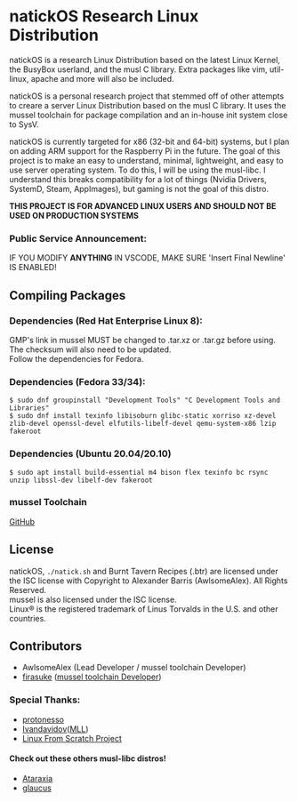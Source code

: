 # natickOS Research Linux Distribution
natickOS is a research Linux Distribution based on the latest Linux Kernel, the BusyBox userland, and the musl C library. Extra packages like vim, util-linux, apache and more will also be included.

natickOS is a personal research project that stemmed off of other attempts to creare a server Linux Distribution based on the musl C library. It uses the mussel toolchain for package compilation and an in-house init system close to SysV.

natickOS is currently targeted for x86 (32-bit and 64-bit) systems, but I plan on adding ARM support for the Raspberry Pi in the future. The goal of this project is to make an easy to understand, minimal, lightweight, and easy to use server operating system. To do this, I will be using the musl-libc. I understand this breaks compatibility for a lot of things (Nvidia Drivers, SystemD, Steam, AppImages), but gaming is not the goal of this distro.

**THIS PROJECT IS FOR ADVANCED LINUX USERS AND SHOULD NOT BE USED ON PRODUCTION SYSTEMS**

### Public Service Announcement:
IF YOU MODIFY **ANYTHING** IN VSCODE, MAKE SURE 'Insert Final Newline' IS ENABLED!

## Compiling Packages

### Dependencies (Red Hat Enterprise Linux 8):
GMP's link in mussel MUST be changed to .tar.xz or .tar.gz before using. The checksum will also need to be updated.
<br>
Follow the dependencies for Fedora.

### Dependencies (Fedora 33/34):
`$ sudo dnf groupinstall "Development Tools" "C Development Tools and Libraries"`
<br>
`$ sudo dnf install texinfo libisoburn glibc-static xorriso xz-devel zlib-devel openssl-devel elfutils-libelf-devel qemu-system-x86 lzip fakeroot`
<br>
### Dependencies (Ubuntu 20.04/20.10)
`$ sudo apt install build-essential m4 bison flex texinfo bc rsync unzip libssl-dev libelf-dev fakeroot`
<br>
### mussel Toolchain
[GitHub](https://github.com/firasuke/mussel)
<br>

## License
natickOS, `./natick.sh` and Burnt Tavern Recipes (.btr) are licensed under the ISC license with Copyright to Alexander Barris (AwlsomeAlex). All Rights Reserved. <br>
mussel is also licensed under the ISC license. <br>
Linux® is the registered trademark of Linus Torvalds in the U.S. and other countries. <br>

## Contributors
- AwlsomeAlex (Lead Developer / mussel toolchain Developer)
- [firasuke](https://github.com/firasuke) ([mussel toolchain Developer](https://github.com/firasuke/mussel))

### Special Thanks:
- [protonesso](https://github.com/protonesso)
- [Ivandavidov](https://github.com/ivandavidov)([MLL](https://github.com/ivandavidov/minimal))
- [Linux From Scratch Project](http://www.linuxfromscratch.org/)

#### Check out these others musl-libc distros!
- [Ataraxia](https://github.com/ataraxialinux/ataraxia)
- [glaucus](https://glaucuslinux.org/)
